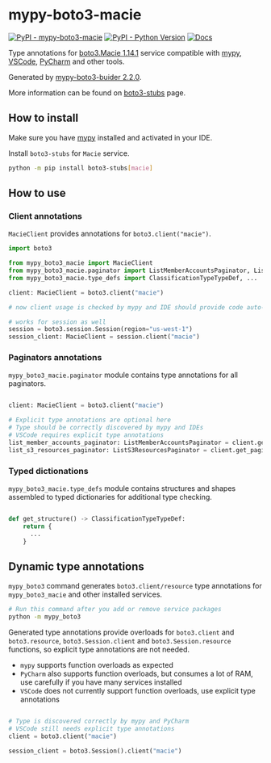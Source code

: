 # mypy-boto3-macie

[![PyPI - mypy-boto3-macie](https://img.shields.io/pypi/v/mypy-boto3-macie.svg?color=blue)](https://pypi.org/project/mypy-boto3-macie)
[![PyPI - Python Version](https://img.shields.io/pypi/pyversions/mypy-boto3-macie.svg?color=blue)](https://pypi.org/project/mypy-boto3-macie)
[![Docs](https://img.shields.io/readthedocs/mypy-boto3-builder.svg?color=blue)](https://mypy-boto3-builder.readthedocs.io/)

Type annotations for
[boto3.Macie 1.14.1](https://boto3.amazonaws.com/v1/documentation/api/1.14.1/reference/services/macie.html#Macie) service
compatible with [mypy](https://github.com/python/mypy), [VSCode](https://code.visualstudio.com/),
[PyCharm](https://www.jetbrains.com/pycharm/) and other tools.

Generated by [mypy-boto3-buider 2.2.0](https://github.com/vemel/mypy_boto3_builder).

More information can be found on [boto3-stubs](https://pypi.org/project/boto3-stubs/) page.

## How to install

Make sure you have [mypy](https://github.com/python/mypy) installed and activated in your IDE.

Install `boto3-stubs` for `Macie` service.

```bash
python -m pip install boto3-stubs[macie]
```

## How to use

### Client annotations

`MacieClient` provides annotations for `boto3.client("macie")`.

```python
import boto3

from mypy_boto3_macie import MacieClient
from mypy_boto3_macie.paginator import ListMemberAccountsPaginator, ListS3ResourcesPaginator
from mypy_boto3_macie.type_defs import ClassificationTypeTypeDef, ...

client: MacieClient = boto3.client("macie")

# now client usage is checked by mypy and IDE should provide code auto-complete

# works for session as well
session = boto3.session.Session(region="us-west-1")
session_client: MacieClient = session.client("macie")
```

### Paginators annotations

`mypy_boto3_macie.paginator` module contains type annotations for all paginators.

```python

client: MacieClient = boto3.client("macie")

# Explicit type annotations are optional here
# Type should be correctly discovered by mypy and IDEs
# VSCode requires explicit type annotations
list_member_accounts_paginator: ListMemberAccountsPaginator = client.get_paginator("list_member_accounts")
list_s3_resources_paginator: ListS3ResourcesPaginator = client.get_paginator("list_s3_resources")
```







### Typed dictionations

`mypy_boto3_macie.type_defs` module contains structures and shapes assembled
to typed dictionaries for additional type checking.

```python

def get_structure() -> ClassificationTypeTypeDef:
    return {
      ...
    }
```


## Dynamic type annotations

`mypy_boto3` command generates `boto3.client/resource` type annotations for
`mypy_boto3_macie` and other installed services.

```bash
# Run this command after you add or remove service packages
python -m mypy_boto3
```

Generated type annotations provide overloads for `boto3.client` and `boto3.resource`,
`boto3.Session.client` and `boto3.Session.resource` functions,
so explicit type annotations are not needed.

- `mypy` supports function overloads as expected
- `PyCharm` also supports function overloads, but consumes a lot of RAM, use carefully if you have many services installed
- `VSCode` does not currently support function overloads, use explicit type annotations

```python

# Type is discovered correctly by mypy and PyCharm
# VSCode still needs explicit type annotations
client = boto3.client("macie")

session_client = boto3.Session().client("macie")
```
